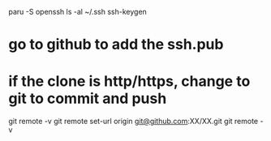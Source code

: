 paru -S openssh
ls -al ~/.ssh
ssh-keygen
# go to github to add the ssh.pub

# if the clone is http/https, change to git to commit and push
git remote -v
git remote set-url origin git@github.com:XX/XX.git
git remote -v

